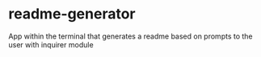 # readme-generator
App within the terminal that generates a readme based on prompts to the user with inquirer module
